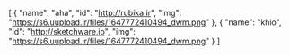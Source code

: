 [
  {
    "name": "aha",
    "id": "http://rubika.ir",
    "img": "https://s6.uupload.ir/files/1647772410494_dwm.png"
  },
  {
    "name": "khio",
    "id": "http://sketchware.io",
    "img": "https://s6.uupload.ir/files/1647772410494_dwm.png"
  }
]
